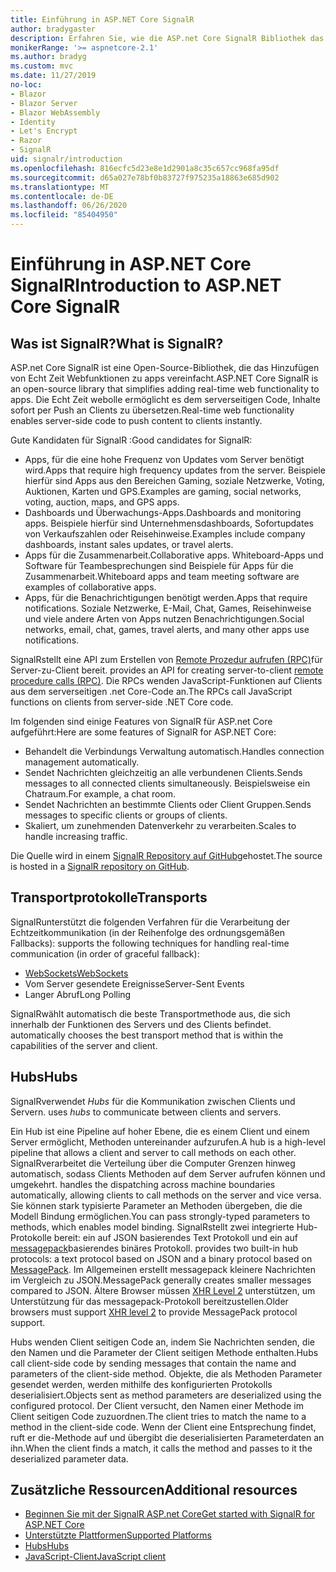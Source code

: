 ```yaml
---
title: Einführung in ASP.NET Core SignalR
author: bradygaster
description: Erfahren Sie, wie die ASP.net Core SignalR Bibliothek das Hinzufügen von Echtzeitfunktionen zu apps vereinfacht.
monikerRange: '>= aspnetcore-2.1'
ms.author: bradyg
ms.custom: mvc
ms.date: 11/27/2019
no-loc:
- Blazor
- Blazor Server
- Blazor WebAssembly
- Identity
- Let's Encrypt
- Razor
- SignalR
uid: signalr/introduction
ms.openlocfilehash: 816ecfc5d23e8e1d2901a8c35c657cc968fa95df
ms.sourcegitcommit: d65a027e78bf0b83727f975235a18863e685d902
ms.translationtype: MT
ms.contentlocale: de-DE
ms.lasthandoff: 06/26/2020
ms.locfileid: "85404950"
---
```

# <a name="introduction-to-aspnet-core-signalr"></a><span data-ttu-id="9effd-103">Einführung in ASP.NET Core SignalR</span><span class="sxs-lookup"><span data-stu-id="9effd-103">Introduction to ASP.NET Core SignalR</span></span>

## <a name="what-is-signalr"></a><span data-ttu-id="9effd-104">Was ist SignalR?</span><span class="sxs-lookup"><span data-stu-id="9effd-104">What is SignalR?</span></span>

<span data-ttu-id="9effd-105">ASP.net Core SignalR ist eine Open-Source-Bibliothek, die das Hinzufügen von Echt Zeit Webfunktionen zu apps vereinfacht.</span><span class="sxs-lookup"><span data-stu-id="9effd-105">ASP.NET Core SignalR is an open-source library that simplifies adding real-time web functionality to apps.</span></span> <span data-ttu-id="9effd-106">Die Echt Zeit webolle ermöglicht es dem serverseitigen Code, Inhalte sofort per Push an Clients zu übersetzen.</span><span class="sxs-lookup"><span data-stu-id="9effd-106">Real-time web functionality enables server-side code to push content to clients instantly.</span></span>

<span data-ttu-id="9effd-107">Gute Kandidaten für SignalR :</span><span class="sxs-lookup"><span data-stu-id="9effd-107">Good candidates for SignalR:</span></span>

* <span data-ttu-id="9effd-108">Apps, für die eine hohe Frequenz von Updates vom Server benötigt wird.</span><span class="sxs-lookup"><span data-stu-id="9effd-108">Apps that require high frequency updates from the server.</span></span> <span data-ttu-id="9effd-109">Beispiele hierfür sind Apps aus den Bereichen Gaming, soziale Netzwerke, Voting, Auktionen, Karten und GPS.</span><span class="sxs-lookup"><span data-stu-id="9effd-109">Examples are gaming, social networks, voting, auction, maps, and GPS apps.</span></span>
* <span data-ttu-id="9effd-110">Dashboards und Überwachungs-Apps.</span><span class="sxs-lookup"><span data-stu-id="9effd-110">Dashboards and monitoring apps.</span></span> <span data-ttu-id="9effd-111">Beispiele hierfür sind Unternehmensdashboards, Sofortupdates von Verkaufszahlen oder Reisehinweise.</span><span class="sxs-lookup"><span data-stu-id="9effd-111">Examples include company dashboards, instant sales updates, or travel alerts.</span></span>
* <span data-ttu-id="9effd-112">Apps für die Zusammenarbeit.</span><span class="sxs-lookup"><span data-stu-id="9effd-112">Collaborative apps.</span></span> <span data-ttu-id="9effd-113">Whiteboard-Apps und Software für Teambesprechungen sind Beispiele für Apps für die Zusammenarbeit.</span><span class="sxs-lookup"><span data-stu-id="9effd-113">Whiteboard apps and team meeting software are examples of collaborative apps.</span></span>
* <span data-ttu-id="9effd-114">Apps, für die Benachrichtigungen benötigt werden.</span><span class="sxs-lookup"><span data-stu-id="9effd-114">Apps that require notifications.</span></span> <span data-ttu-id="9effd-115">Soziale Netzwerke, E-Mail, Chat, Games, Reisehinweise und viele andere Arten von Apps nutzen Benachrichtigungen.</span><span class="sxs-lookup"><span data-stu-id="9effd-115">Social networks, email, chat, games, travel alerts, and many other apps use notifications.</span></span>

SignalR<span data-ttu-id="9effd-116">stellt eine API zum Erstellen von [Remote Prozedur aufrufen (RPC)](https://wikipedia.org/wiki/Remote_procedure_call)für Server-zu-Client bereit.</span><span class="sxs-lookup"><span data-stu-id="9effd-116"> provides an API for creating server-to-client [remote procedure calls (RPC)](https://wikipedia.org/wiki/Remote_procedure_call).</span></span> <span data-ttu-id="9effd-117">Die RPCs wenden JavaScript-Funktionen auf Clients aus dem serverseitigen .net Core-Code an.</span><span class="sxs-lookup"><span data-stu-id="9effd-117">The RPCs call JavaScript functions on clients from server-side .NET Core code.</span></span>

<span data-ttu-id="9effd-118">Im folgenden sind einige Features von SignalR für ASP.net Core aufgeführt:</span><span class="sxs-lookup"><span data-stu-id="9effd-118">Here are some features of SignalR for ASP.NET Core:</span></span>

* <span data-ttu-id="9effd-119">Behandelt die Verbindungs Verwaltung automatisch.</span><span class="sxs-lookup"><span data-stu-id="9effd-119">Handles connection management automatically.</span></span>
* <span data-ttu-id="9effd-120">Sendet Nachrichten gleichzeitig an alle verbundenen Clients.</span><span class="sxs-lookup"><span data-stu-id="9effd-120">Sends messages to all connected clients simultaneously.</span></span> <span data-ttu-id="9effd-121">Beispielsweise ein Chatraum.</span><span class="sxs-lookup"><span data-stu-id="9effd-121">For example, a chat room.</span></span>
* <span data-ttu-id="9effd-122">Sendet Nachrichten an bestimmte Clients oder Client Gruppen.</span><span class="sxs-lookup"><span data-stu-id="9effd-122">Sends messages to specific clients or groups of clients.</span></span>
* <span data-ttu-id="9effd-123">Skaliert, um zunehmenden Datenverkehr zu verarbeiten.</span><span class="sxs-lookup"><span data-stu-id="9effd-123">Scales to handle increasing traffic.</span></span>

<span data-ttu-id="9effd-124">Die Quelle wird in einem [ SignalR Repository auf GitHub](https://github.com/dotnet/AspNetCore/tree/master/src/SignalR)gehostet.</span><span class="sxs-lookup"><span data-stu-id="9effd-124">The source is hosted in a [SignalR repository on GitHub](https://github.com/dotnet/AspNetCore/tree/master/src/SignalR).</span></span>

## <a name="transports"></a><span data-ttu-id="9effd-125">Transportprotokolle</span><span class="sxs-lookup"><span data-stu-id="9effd-125">Transports</span></span>

SignalR<span data-ttu-id="9effd-126">unterstützt die folgenden Verfahren für die Verarbeitung der Echtzeitkommunikation (in der Reihenfolge des ordnungsgemäßen Fallbacks):</span><span class="sxs-lookup"><span data-stu-id="9effd-126"> supports the following techniques for handling real-time communication (in order of graceful fallback):</span></span>

* [<span data-ttu-id="9effd-127">WebSockets</span><span class="sxs-lookup"><span data-stu-id="9effd-127">WebSockets</span></span>](https://tools.ietf.org/html/rfc7118)
* <span data-ttu-id="9effd-128">Vom Server gesendete Ereignisse</span><span class="sxs-lookup"><span data-stu-id="9effd-128">Server-Sent Events</span></span>
* <span data-ttu-id="9effd-129">Langer Abruf</span><span class="sxs-lookup"><span data-stu-id="9effd-129">Long Polling</span></span>

SignalR<span data-ttu-id="9effd-130">wählt automatisch die beste Transportmethode aus, die sich innerhalb der Funktionen des Servers und des Clients befindet.</span><span class="sxs-lookup"><span data-stu-id="9effd-130"> automatically chooses the best transport method that is within the capabilities of the server and client.</span></span>

## <a name="hubs"></a><span data-ttu-id="9effd-131">Hubs</span><span class="sxs-lookup"><span data-stu-id="9effd-131">Hubs</span></span>

SignalR<span data-ttu-id="9effd-132">verwendet *Hubs* für die Kommunikation zwischen Clients und Servern.</span><span class="sxs-lookup"><span data-stu-id="9effd-132"> uses *hubs* to communicate between clients and servers.</span></span>

<span data-ttu-id="9effd-133">Ein Hub ist eine Pipeline auf hoher Ebene, die es einem Client und einem Server ermöglicht, Methoden untereinander aufzurufen.</span><span class="sxs-lookup"><span data-stu-id="9effd-133">A hub is a high-level pipeline that allows a client and server to call methods on each other.</span></span> SignalR<span data-ttu-id="9effd-134">verarbeitet die Verteilung über die Computer Grenzen hinweg automatisch, sodass Clients Methoden auf dem Server aufrufen können und umgekehrt.</span><span class="sxs-lookup"><span data-stu-id="9effd-134"> handles the dispatching across machine boundaries automatically, allowing clients to call methods on the server and vice versa.</span></span> <span data-ttu-id="9effd-135">Sie können stark typisierte Parameter an Methoden übergeben, die die Modell Bindung ermöglichen.</span><span class="sxs-lookup"><span data-stu-id="9effd-135">You can pass strongly-typed parameters to methods, which enables model binding.</span></span> SignalR<span data-ttu-id="9effd-136">stellt zwei integrierte Hub-Protokolle bereit: ein auf JSON basierendes Text Protokoll und ein auf [messagepack](https://msgpack.org/)basierendes binäres Protokoll.</span><span class="sxs-lookup"><span data-stu-id="9effd-136"> provides two built-in hub protocols: a text protocol based on JSON and a binary protocol based on [MessagePack](https://msgpack.org/).</span></span>  <span data-ttu-id="9effd-137">Im Allgemeinen erstellt messagepack kleinere Nachrichten im Vergleich zu JSON.</span><span class="sxs-lookup"><span data-stu-id="9effd-137">MessagePack generally creates smaller messages compared to JSON.</span></span> <span data-ttu-id="9effd-138">Ältere Browser müssen [XHR Level 2](https://caniuse.com/#feat=xhr2) unterstützen, um Unterstützung für das messagepack-Protokoll bereitzustellen.</span><span class="sxs-lookup"><span data-stu-id="9effd-138">Older browsers must support [XHR level 2](https://caniuse.com/#feat=xhr2) to provide MessagePack protocol support.</span></span>

<span data-ttu-id="9effd-139">Hubs wenden Client seitigen Code an, indem Sie Nachrichten senden, die den Namen und die Parameter der Client seitigen Methode enthalten.</span><span class="sxs-lookup"><span data-stu-id="9effd-139">Hubs call client-side code by sending messages that contain the name and parameters of the client-side method.</span></span> <span data-ttu-id="9effd-140">Objekte, die als Methoden Parameter gesendet werden, werden mithilfe des konfigurierten Protokolls deserialisiert.</span><span class="sxs-lookup"><span data-stu-id="9effd-140">Objects sent as method parameters are deserialized using the configured protocol.</span></span> <span data-ttu-id="9effd-141">Der Client versucht, den Namen einer Methode im Client seitigen Code zuzuordnen.</span><span class="sxs-lookup"><span data-stu-id="9effd-141">The client tries to match the name to a method in the client-side code.</span></span> <span data-ttu-id="9effd-142">Wenn der Client eine Entsprechung findet, ruft er die-Methode auf und übergibt die deserialisierten Parameterdaten an ihn.</span><span class="sxs-lookup"><span data-stu-id="9effd-142">When the client finds a match, it calls the method and passes to it the deserialized parameter data.</span></span>

## <a name="additional-resources"></a><span data-ttu-id="9effd-143">Zusätzliche Ressourcen</span><span class="sxs-lookup"><span data-stu-id="9effd-143">Additional resources</span></span>

* <span data-ttu-id="9effd-144">[Beginnen Sie mit der SignalR ASP.net Core](xref:tutorials/signalr)</span><span class="sxs-lookup"><span data-stu-id="9effd-144">[Get started with SignalR for ASP.NET Core](xref:tutorials/signalr)</span></span>
* [<span data-ttu-id="9effd-145">Unterstützte Plattformen</span><span class="sxs-lookup"><span data-stu-id="9effd-145">Supported Platforms</span></span>](xref:signalr/supported-platforms)
* [<span data-ttu-id="9effd-146">Hubs</span><span class="sxs-lookup"><span data-stu-id="9effd-146">Hubs</span></span>](xref:signalr/hubs)
* [<span data-ttu-id="9effd-147">JavaScript-Client</span><span class="sxs-lookup"><span data-stu-id="9effd-147">JavaScript client</span></span>](xref:signalr/javascript-client)
